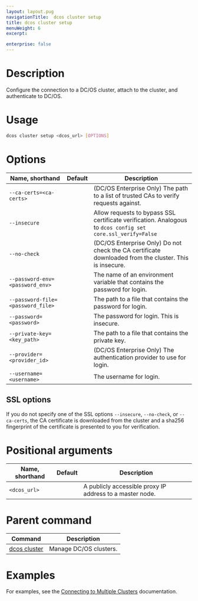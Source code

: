 ```yaml
---
layout: layout.pug
navigationTitle:  dcos cluster setup
title: dcos cluster setup
menuWeight: 6
excerpt:

enterprise: false
---
```


<!-- This source repo for this topic is https://github.com/dcos/dcos-docs -->


# Description
Configure the connection to a DC/OS cluster, attach to the cluster, and authenticate to DC/OS.

# Usage

```bash
dcos cluster setup <dcos_url> [OPTIONS]
```

# Options

| Name, shorthand | Default | Description |
|---------|-------------|-------------|
|  `--ca-certs=<ca-certs>` |             | (DC/OS Enterprise Only) The path to a list of trusted CAs to verify requests against.  |
|  `--insecure` |                        | Allow requests to bypass SSL certificate verification. Analogous to `dcos config set core.ssl_verify=False`|
|  `--no-check` |                        | (DC/OS Enterprise Only) Do not check the CA certificate downloaded from the cluster. This is insecure. |
|  `--password-env=<password_env>` |     | The name of an environment variable that contains the password for login. |
|  `--password-file=<password_file>`  |  | The path to a file that contains the password for login. |
|  `--password=<password>`  |            | The password for login. This is insecure.  |
|  `--private-key=<key_path>`  |         | The path to a file that contains the private key.  |
|  `--provider=<provider_id>`  |         | (DC/OS Enterprise Only) The authentication provider to use for login.  |
|  `--username=<username>`  |            | The username for login. |

## SSL options

If you do not specify one of the SSL options `--insecure`, `--no-check`, or `--ca-certs`, the CA certificate is downloaded from the cluster and a sha256 fingerprint of the certificate is presented to you for verification.

# Positional arguments

| Name, shorthand | Default | Description |
|---------|-------------|-------------|
| `<dcos_url>`   |             | A publicly accessible proxy IP address to a master node. |


# Parent command

| Command | Description |
|---------|-------------|
| [dcos cluster](/1.11/cli/command-reference/dcos-cluster/) | Manage DC/OS clusters. |

# Examples
For examples, see the [Connecting to Multiple Clusters](/1.11/cli/multi-cluster-cli/) documentation.
